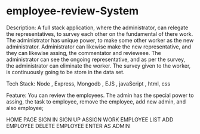 # employee-review-System

Description:
A full stack application, where the administrator, can relegate the representatives, to survey each other on the fundamental of there work. The administrator has unique power, to make some other worker as the new administrator. Administrator can likewise make the new representative, and they can likewise assing, the commentator and revieweee. The administrator can see the ongoing representative, and as per the survey, the administrator can eliminate the worker. The survey given to the worker, is continuously going to be store in the data set.

Tech Stack:
Node , Express, Mongodb , EJS , javaScript , html, css

Feature:
You can review the employees. The admin has the special power to assing, the task to employee, remove the employee, add new admin, and also employee;


HOME PAGE
SIGN IN
SIGN UP
ASSIGN WORK 
EMPLOYEE
LIST
ADD EMPLOYEE
DELETE EMPLOYEE
ENTER AS ADMIN





